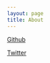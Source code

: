 ```yaml
---
layout: page
title: About
---
```


[Github](https://github.com/verloo)

[Twitter](https://twitter.com/lukeverlooy)
